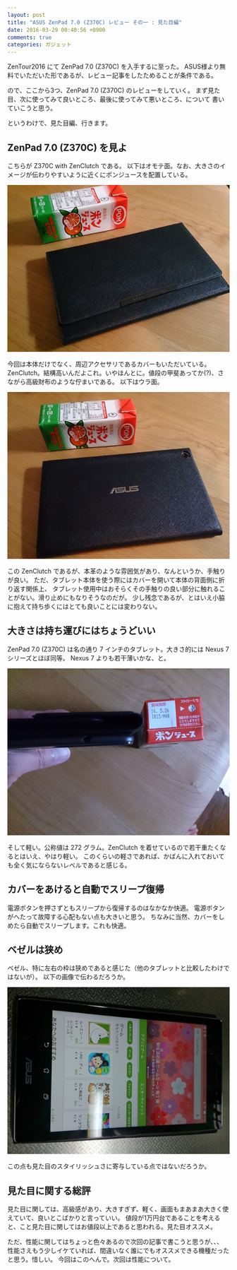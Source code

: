 ```yaml
---
layout: post
title: "ASUS ZenPad 7.0 (Z370C) レビュー その一 : 見た目編"
date: 2016-03-29 00:40:56 +0900
comments: true
categories: ガジェット
---
```


ZenTour2016 にて ZenPad 7.0 (Z370C) を入手するに至った。
ASUS様より無料でいただいた形であるが、レビュー記事をしたためることが条件である。

ので、ここから3つ、ZenPad 7.0 (Z370C) のレビューをしていく。
まず見た目、次に使ってみて良いところ、最後に使ってみて悪いところ、について
書いていこうと思う。

というわけで、見た目編、行きます。

## ZenPad 7.0 (Z370C) を見よ

こちらが Z370C with ZenClutch である。
以下はオモテ面。なお、大きさのイメージが伝わりやすいように近くにポンジュースを配置している。

![Z370C](/images/z370c/1.jpg)

今回は本体だけでなく、周辺アクセサリであるカバーもいただいている。
ZenClutch。結構高いんだよこれ。いやほんとに。値段の甲斐あってか(?)、さながら高級財布のような佇まいである。
以下はウラ面。

![Z370C](/images/z370c/3.jpg)

この ZenClutch であるが、本革のような雰囲気があり、なんというか、手触りが良い。
ただ、タブレット本体を使う際にはカバーを開いて本体の背面側に折り返す関係上、
タブレット使用中はおそらくその手触りの良い部分に触れることがない。滑り止めにもなりそうなのだが。
少し残念であるが、とはいえ小脇に抱えて持ち歩くにはとても良いことには変わりない。

## 大きさは持ち運びにはちょうどいい

ZenPad 7.0 (Z370C) は名の通り 7 インチのタブレット。大きさ的には Nexus 7 シリーズとほぼ同等。
Nexus 7 よりも若干薄いかな、と。

![Z370C](/images/z370c/4.jpg)

そして軽い。公称値は 272 グラム。ZenClutch を着せているので若干重たくなるとはいえ、やはり軽い。
このくらいの軽さであれば、かばんに入れておいても全く気にならないレベルであると感じる。

## カバーをあけると自動でスリープ復帰

電源ボタンを押さずともスリープから復帰するのはなかなか快適。
電源ボタンがへたって故障する心配もない点も大きいと思う。
ちなみに当然、カバーをしめたら自動でスリープします。これも快適。

## ベゼルは狭め

ベゼル、特に左右の枠は狭めであると感じた（他のタブレットと比較したわけではないが）。
以下の画像で伝わるだろうか。

![Z370C](/images/z370c/5.jpg)

この点も見た目のスタイリッシュさに寄与している点ではないだろうか。

## 見た目に関する総評

見た目に関しては、高級感があり、大きすぎず、軽く、画面もまあまあ大きく使えていて、良いとこばかりと言っていい。
値段が1万円台であることを考えると、こと見た目に関してはお値段以上であると思われる。見た目オススメ。

ただ、性能に関してはちょっと色々あるので次回の記事で書こうと思うが、、、
性能さえもう少しイケていれば、間違いなく誰にでもオススメできる機種だったと思う。惜しい。
今回はこのへんで。次回は性能について。
